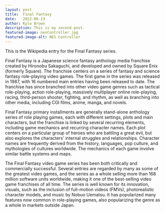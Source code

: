 ```yaml
---
layout: post
title:  Final Fantasy
date:   2022-06-23
author: Kyle Brown
description: This is my second post.
featured-image: nesController.jpg
featured-image-alt: NES Controller
---
```


This is the Wikipedia entry for the Final Fantasy series.

Final Fantasy is a Japanese science fantasy anthology media franchise created by Hironobu Sakaguchi, and developed and owned by Square Enix (formerly Square). The franchise centers on a series of fantasy and science fantasy role-playing video games. The first game in the series was released in 1987, with 16 numbered main entries having been released to date. The franchise has since branched into other video game genres such as tactical role-playing, action role-playing, massively multiplayer online role-playing, racing, third-person shooter, fighting, and rhythm, as well as branching into other media, including CGI films, anime, manga, and novels.

Final Fantasy primary installments are generally stand-alone anthology series of role playing games, each with different settings, plots and main characters, but the franchise is linked by several recurring elements, including game mechanics and recurring character names. Each plot centers on a particular group of heroes who are battling a great evil, but also explores the characters' internal struggles and relationships. Character names are frequently derived from the history, languages, pop culture, and mythologies of cultures worldwide. The mechanics of each game involve similar battle systems and maps.

The Final Fantasy video game series has been both critically and commercially successful. Several entries are regarded by many as some of the greatest video games, and the series as a whole selling more than 168 million software units worldwide, making it one of the best-selling video game franchises of all time. The series is well known for its innovation, visuals, such as the inclusion of full-motion videos (FMVs), photorealistic character models, and music by Nobuo Uematsu. It has popularized many features now common in role-playing games, also popularizing the genre as a whole in markets outside Japan.
